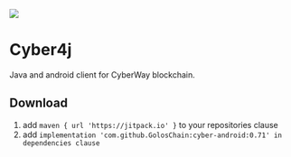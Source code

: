 [![](https://jitpack.io/v/GolosChain/cyber-android.svg)](https://jitpack.io/#GolosChain/cyber-android)

Cyber4j
=======
Java and android client for CyberWay blockchain.

Download
--------
1. add `maven { url 'https://jitpack.io' }` to your repositories clause
2. add `implementation 'com.github.GolosChain:cyber-android:0.71' in dependencies clause`
